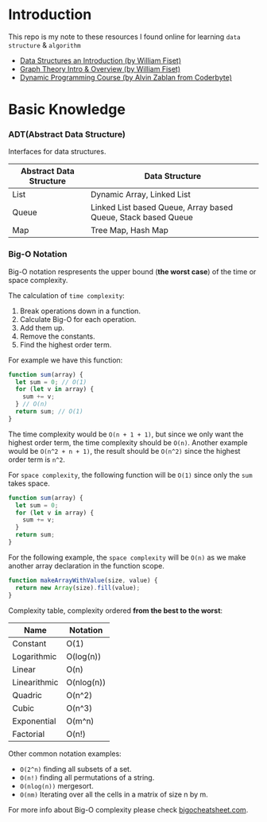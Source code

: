 # Introduction

This repo is my note to these resources I found online for learning `data structure` & `algorithm`

- [Data Structures an Introduction (by William Fiset)](https://www.youtube.com/watch?v=RBSGKlAvoiM&ab_channel=freeCodeCamp.org)
- [Graph Theory Intro & Overview (by William Fiset)](https://www.youtube.com/watch?v=09_LlHjoEiY&t=23108s&ab_channel=freeCodeCamp.org)
- [Dynamic Programming Course (by Alvin Zablan from Coderbyte)](https://www.youtube.com/watch?v=oBt53YbR9Kk&ab_channel=freeCodeCamp.org)

# Basic Knowledge

### ADT(Abstract Data Structure)

Interfaces for data structures.

| Abstract Data Structure | Data Structure                                                |
| ----------------------- | ------------------------------------------------------------- |
| List                    | Dynamic Array, Linked List                                    |
| Queue                   | Linked List based Queue, Array based Queue, Stack based Queue |
| Map                     | Tree Map, Hash Map                                            |

### Big-O Notation

Big-O notation respresents the upper bound (**the worst case**) of the time or space complexity.

The calculation of `time complexity`:

1. Break operations down in a function.
2. Calculate Big-O for each operation.
3. Add them up.
4. Remove the constants.
5. Find the highest order term.

For example we have this function:

```js
function sum(array) {
  let sum = 0; // O(1)
  for (let v in array) {
    sum += v;
  } // O(n)
  return sum; // O(1)
}
```

The time complexity would be `O(n + 1 + 1)`, but since we only want the highest order term, the time complexity should be `O(n)`. Another example would be `O(n^2 + n + 1)`, the result should be `O(n^2)` since the highest order term is `n^2`.

For `space complexity`, the following function will be `O(1)` since only the `sum` takes space.

```js
function sum(array) {
  let sum = 0;
  for (let v in array) {
    sum += v;
  }
  return sum;
}
```

For the following example, the `space complexity` will be `O(n)` as we make another array declaration in the function scope.

```js
function makeArrayWithValue(size, value) {
  return new Array(size).fill(value);
}
```

Complexity table, complexity ordered **from the best to the worst**:

| Name         | Notation   |
| ------------ | ---------- |
| Constant     | O(1)       |
| Logarithmic  | O(log(n))  |
| Linear       | O(n)       |
| Linearithmic | O(nlog(n)) |
| Quadric      | O(n^2)     |
| Cubic        | O(n^3)     |
| Exponential  | O(m^n)     |
| Factorial    | O(n!)      |

Other common notation examples:

- `O(2^n)` finding all subsets of a set.
- `O(n!)` finding all permutations of a string.
- `O(nlog(n))` mergesort.
- `O(nm)` Iterating over all the cells in a matrix of size n by m.

For more info about Big-O complexity please check [bigocheatsheet.com](https://www.bigocheatsheet.com/).
